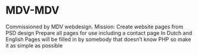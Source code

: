 # MDV-MDV
Commissioned by MDV webdesign. Mission:  Create website pages from PSD design  Prepare all pages for use including a contact page In Dutch and English Pages will be filled in by somebody that doesn’t know PHP so make it as simple as possible
